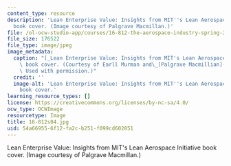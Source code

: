 ```yaml
---
content_type: resource
description: 'Lean Enterprise Value: Insights from MIT''s Lean Aerospace Initiative
  book cover. (Image courtesy of Palgrave Macmillan.)'
file: /ol-ocw-studio-app/courses/16-812-the-aerospace-industry-spring-2004/54a669556f12fa2cb251f099cd602851_16-812s04.jpg
file_size: 176522
file_type: image/jpeg
image_metadata:
  caption: "[_Lean Enterprise Value: Insights from MIT's Lean Aerospace Initiative_](http://www.palgrave.com/us/book/9780333976975)\
    \ book cover. (Courtesy of Earll Murman and\_[Palgrave Macmillian](http://www.palgrave.com/).\
    \ Used with permission.)"
  credit: ''
  image-alt: 'Lean Enterprise Value: Insights from MIT''s Lean Aerospace Initiative
    book cover.'
learning_resource_types: []
license: https://creativecommons.org/licenses/by-nc-sa/4.0/
ocw_type: OCWImage
resourcetype: Image
title: 16-812s04.jpg
uid: 54a66955-6f12-fa2c-b251-f099cd602851
---
```

Lean Enterprise Value: Insights from MIT's Lean Aerospace Initiative book cover. (Image courtesy of Palgrave Macmillan.)